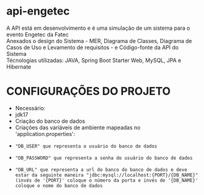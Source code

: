# api-engetec
A API está em desenvolvimento e é uma simulação de um sistema para o evento Engetec da Fatec <br >
Anexados o design do Sistema - MER, Diagrama de Classes, Diagrama de Casos de Uso e Levamento de requisitos - e Código-fonte da API do Sistema <br >
Técnologias utilizadas: JAVA, Spring Boot Starter Web, MySQL, JPA e Hibernate


# CONFIGURAÇÕES DO PROJETO
* Necessário:
*   jdk17
*   Criação do banco de dados
*   Criações das variáveis de ambiente mapeadas no 'application.properties':
*     "DB_USER" que representa o usuário do banco de dados
*     "DB_PASSWORD" que representa a senha do usuário do banco de dados
*     "DB_URL" que representa a url do banco do banco de dados e deve estar da seguinte maneira "jdbc:mysql://localhost:{PORT}/{DB_NAME}" (invés de '{PORT}' coloque o número da porta e invés de '{DB_NAME}' coloque o nome do banco de dados
